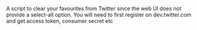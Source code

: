 A script to clear your favourites from Twitter since the web UI does not provide a select-all option. You will need to first register on dev.twitter.com and get access token, consumer secret etc